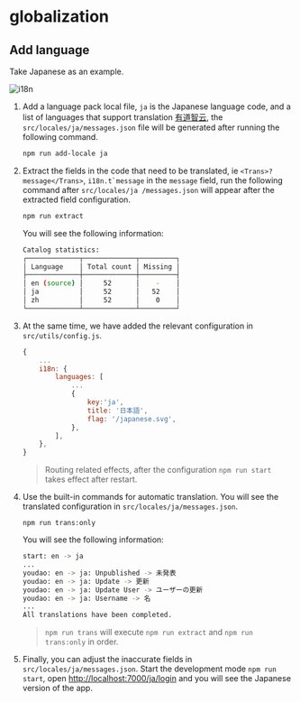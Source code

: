 # globalization

## Add language

Take Japanese as an example.

![i18n](../_media/term_i18n.svg)

1. Add a language pack local file, `ja` is the Japanese language code, and a list of languages ​​that support translation [有道智云](http://ai.youdao.com/docs/doc-trans-api.s#p05), the `src/locales/ja/messages.json` file will be generated after running the following command.

   ```bash 
   npm run add-locale ja
   ```

2. Extract the fields in the code that need to be translated, ie `<Trans>?message</Trans>`, `` i18n.t`message `` in the `message` field, run the following command after `src/locales/ja /messages.json` will appear after the extracted field configuration.

   ```bash 
   npm run extract
   ```

   You will see the following information:

   ```bash
   Catalog statistics:
   ┌─────────────┬─────────────┬─────────┐
   │ Language    │ Total count │ Missing │
   ├─────────────┼─────────────┼─────────┤
   │ en (source) │     52      │    -    │
   │ ja          │     52      │   52    │
   │ zh          │     52      │    0    │
   └─────────────┴─────────────┴─────────┘
   ```

3. At the same time, we have added the relevant configuration in `src/utils/config.js`.

   ```javascript
   {
       ...
       i18n: {
           languages: [
               ...
               {
                   key:'ja',
                   title: '日本語',
                   flag: '/japanese.svg',
               },
           ],
       },
   }
   ```

   > Routing related effects, after the configuration `npm run start` takes effect after restart.

4. Use the built-in commands for automatic translation. You will see the translated configuration in `src/locales/ja/messages.json`.

   ```bash
   npm run trans:only
   ```

   You will see the following information:

   ```bash
   start: en -> ja
   ...
   youdao: en -> ja: Unpublished -> 未発表
   youdao: en -> ja: Update -> 更新
   youdao: en -> ja: Update User -> ユーザーの更新
   youdao: en -> ja: Username -> 名
   ...
   All translations have been completed.
   ```

   > `npm run trans` will execute `npm run extract` and `npm run trans:only` in order.

5. Finally, you can adjust the inaccurate fields in `src/locales/ja/messages.json`. Start the development mode `npm run start`, open [http://localhost:7000/ja/login](http://localhost:7000/ja/login) and you will see the Japanese version of the app.
